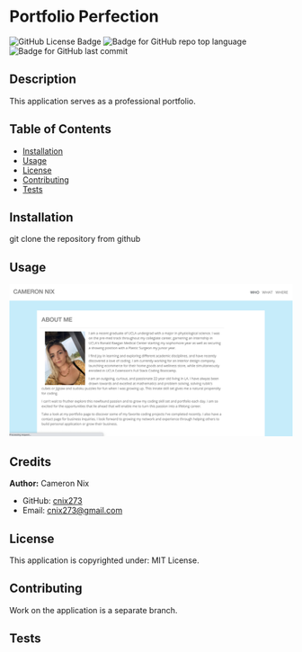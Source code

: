 # Portfolio Perfection
  ![GitHub License Badge](https://img.shields.io/github/license/cnix273/Portfolio-perfection?style=for-the-badge)
  ![Badge for GitHub repo top language](https://img.shields.io/github/languages/top/cnix273/Portfolio-perfection?style=for-the-badge)
  ![Badge for GitHub last commit](https://img.shields.io/github/last-commit/cnix273/Portfolio-perfection?style=for-the-badge)

  ## Description
  This application serves as a professional portfolio.

  ## Table of Contents
  * [Installation](#installation)
  * [Usage](#usage)
  * [License](#license)
  * [Contributing](#contributing)
  * [Tests](#tests)

  ## Installation
  git clone the repository from github

  ## Usage


  ![Application Functionality](https://github.com/cnix273/README-Generator/blob/main/assets/Screenshot.png)

  ## Credits
  **Author:** Cameron Nix
  * GitHub: [cnix273](https://github.com/cnix273)
  * Email: [cnix273@gmail.com](mailto:cnix273@gmail.com)

  ## License
  This application is copyrighted under: MIT License.

  ## Contributing
  Work on the application is a separate branch.

  ## Tests
  